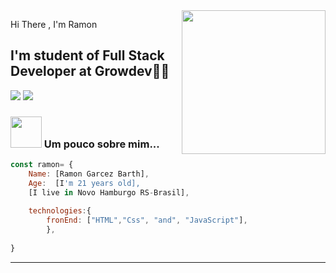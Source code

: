 <img align='right' src="https://media.giphy.com/media/M9gbBd9nbDrOTu1Mqx/giphy.gif" width="230">

Hi There , I'm Ramon 
## I'm student of Full Stack Developer at Growdev👨‍💻

[![](https://img.shields.io/badge/LinkedIn-RamonBarth-blue)](https://www.linkedin.com/in/ramon-barth-73a6301a2/)
[![](https://img.shields.io/badge/Gmail-ramongarcezbarth@gmail.com-red)](ramongarcezbarth@gmail.com)


### <img src="https://media.giphy.com/media/VgCDAzcKvsR6OM0uWg/giphy.gif" width="50"> Um pouco sobre mim...  

```javascript
const ramon= {
    Name: [Ramon Garcez Barth],
    Age:  [I'm 21 years old],
    [I live in Novo Hamburgo RS-Brasil],
    
    technologies:{
        fronEnd: ["HTML","Css", "and", "JavaScript"],
        },
   
}
```

---
